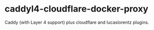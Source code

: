 # caddyl4-cloudflare-docker-proxy
Caddy (with Layer 4 support) plus cloudflare and lucaslorentz plugins.
